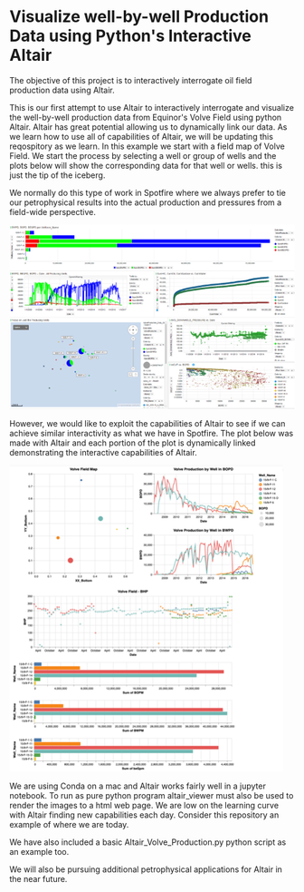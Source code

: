 # Visualize well-by-well Production Data using Python's Interactive Altair
The objective of this project is to interactively interrogate oil field production data using Altair. 

This is our first attempt to use Altair to interactively interrogate and visualize the well-by-well production data from Equinor's Volve Field using python Altair. Altair has great potential allowing us to dynamically link our data. As we learn how to use all of capabilities of Altair, we will be updating this reqospitory as we learn. In this example we start with a field map of Volve Field. We start the process by selecting a well or group of wells and the plots below will show the corresponding data for that well or wells. this is just the tip of the iceberg. 

We normally do this type of work in Spotfire where we always prefer to tie our petrophysical results into the actual production and pressures from a field-wide perspective. 

![Altair_Image](spotfire.png)

However, we would like to exploit the capabilities of Altair to see if we can achieve similar interactivity as what we have in Spotfire. The plot below was made with Altair and each portion of the plot is dynamically linked demonstrating the interactive capabilities of Altair. 

![Altair_Image](main_plot2.png)

We are using Conda on a mac and Altair works fairly well in a jupyter notebook. To run as pure python program altair_viewer must also be used to render the images to a html web page. We are low on the learning curve with Altair finding new capabilities each day. Consider this repository an example of where we are today. 

We have also included a basic Altair_Volve_Production.py python script as an example too.

We will also be pursuing additional petrophysical applications for Altair in the near future. 
